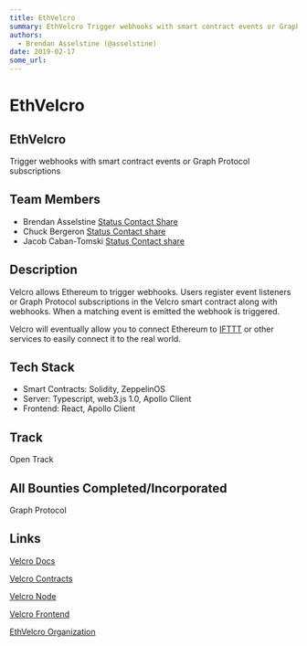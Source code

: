 ```yaml
---
title: EthVelcro
summary: EthVelcro Trigger webhooks with smart contract events or Graph Protocol subscriptions Team Members Brendan Asselstine Status Contact Share Chuck Bergeron Status Contact share Jacob Caban-Tomski Status Contact share Description Velcro allows Ethereum to trigger webhooks. Users register event listeners or Graph Protocol subscriptions in the Velcro smart contract along with webhooks. When a matching event is emitted the webhook is triggered. Velcro will eventually allow you to connect Ethereum to I
authors:
  - Brendan Asselstine (@asselstine)
date: 2019-02-17
some_url: 
---
```


# EthVelcro


## EthVelcro

Trigger webhooks with smart contract events or Graph Protocol subscriptions

## Team Members

- Brendan Asselstine [Status Contact Share](https://get.status.im/user/0x04f550f98646a606936f49f6dc9646049ccc650609eb881339fd54111ae816c9704db923cf2dce433fc7dcfad7c3e2243ddfd1b7024f032789b9bb68588d240265)
- Chuck Bergeron [Status Contact share](https://get.status.im/user/0x0427619eb65d36cbdd738cc7f9e7dab2d2b4ff7352fd6901702c9571159787565ba3bf2b3c098435038211bd2c195eaa4dab1a561eb2bc85f1aeec8e350106542d)
- Jacob Caban-Tomski [Status Contact share](https://get.status.im/user/0x04b542b8d73e1ed941233f2461cfc80719541be64b56025fe58c369c341c676c0522c723639a07a85cc3042e4fb1919d33b1a8be1674252c77743828031cdeb3d3)

## Description

Velcro allows Ethereum to trigger webhooks.  Users register event listeners or Graph Protocol subscriptions in the Velcro smart contract along with webhooks.  When a matching event is emitted the webhook is triggered.

Velcro will eventually allow you to connect Ethereum to [IFTTT](https://ifttt.com/) or other services to easily connect it to the real world.

## Tech Stack

- Smart Contracts: Solidity, ZeppelinOS
- Server: Typescript, web3.js 1.0, Apollo Client
- Frontend: React, Apollo Client

## Track

Open Track

## All Bounties Completed/Incorporated

Graph Protocol

## Links

[Velcro Docs](https://github.com/ethvelcro/docs)

[Velcro Contracts](https://github.com/ethvelcro/velcro-contracts)

[Velcro Node](https://github.com/ethvelcro/velcro-node)

[Velcro Frontend](https://github.com/ethvelcro/velcro-dapp)

[EthVelcro Organization](https://github.com/ethvelcro)

